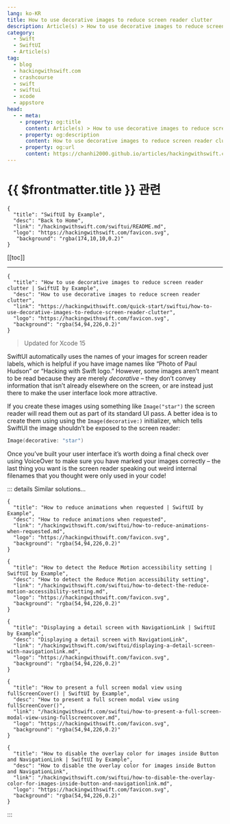 ```yaml
---
lang: ko-KR
title: How to use decorative images to reduce screen reader clutter
description: Article(s) > How to use decorative images to reduce screen reader clutter
category:
  - Swift
  - SwiftUI
  - Article(s)
tag: 
  - blog
  - hackingwithswift.com
  - crashcourse
  - swift
  - swiftui
  - xcode
  - appstore
head:
  - - meta:
    - property: og:title
      content: Article(s) > How to use decorative images to reduce screen reader clutter
    - property: og:description
      content: How to use decorative images to reduce screen reader clutter
    - property: og:url
      content: https://chanhi2000.github.io/articles/hackingwithswift.com/swiftui/how-to-use-decorative-images-to-reduce-screen-reader-clutter.html
---
```


# {{ $frontmatter.title }} 관련

```component VPCard
{
  "title": "SwiftUI by Example",
  "desc": "Back to Home",
  "link": "/hackingwithswift.com/swiftui/README.md",
  "logo": "https://hackingwithswift.com/favicon.svg",
   "background": "rgba(174,10,10,0.2)"
}
```

[[toc]]

---

```component VPCard
{
  "title": "How to use decorative images to reduce screen reader clutter | SwiftUI by Example",
  "desc": "How to use decorative images to reduce screen reader clutter",
  "link": "https://hackingwithswift.com/quick-start/swiftui/how-to-use-decorative-images-to-reduce-screen-reader-clutter",
  "logo": "https://hackingwithswift.com/favicon.svg",
  "background": "rgba(54,94,226,0.2)"
}
```

> Updated for Xcode 15

SwiftUI automatically uses the names of your images for screen reader labels, which is helpful if you have image names like “Photo of Paul Hudson” or “Hacking with Swift logo.” However, some images aren’t meant to be read because they are merely *decorative* – they don’t convey information that isn’t already elsewhere on the screen, or are instead just there to make the user interface look more attractive.

If you create these images using something like `Image("star")` the screen reader will read them out as part of its standard UI pass. A better idea is to create them using using the `Image(decorative:)` initializer, which tells SwiftUI the image shouldn’t be exposed to the screen reader:

```swift
Image(decorative: "star")
```

Once you’ve built your user interface it’s worth doing a final check over using VoiceOver to make sure you have marked your images correctly – the last thing you want is the screen reader speaking out weird internal filenames that you thought were only used in your code!

::: details Similar solutions…

```component VPCard
{ 
  "title": "How to reduce animations when requested | SwiftUI by Example",
  "desc": "How to reduce animations when requested",
  "link": "/hackingwithswift.com/swiftui/how-to-reduce-animations-when-requested.md",
  "logo": "https://hackingwithswift.com/favicon.svg",
  "background": "rgba(54,94,226,0.2)"
}
```

```component VPCard
{ 
  "title": "How to detect the Reduce Motion accessibility setting | SwiftUI by Example",
  "desc": "How to detect the Reduce Motion accessibility setting",
  "link": "/hackingwithswift.com/swiftui/how-to-detect-the-reduce-motion-accessibility-setting.md",
  "logo": "https://hackingwithswift.com/favicon.svg",
  "background": "rgba(54,94,226,0.2)"
}
```

```component VPCard
{
  "title": "Displaying a detail screen with NavigationLink | SwiftUI by Example",
  "desc": "Displaying a detail screen with NavigationLink",
  "link": "/hackingwithswift.com/swiftui/displaying-a-detail-screen-with-navigationlink.md",
  "logo": "https://hackingwithswift.com/favicon.svg",
  "background": "rgba(54,94,226,0.2)"
}
```

```component VPCard
{
  "title": "How to present a full screen modal view using fullScreenCover() | SwiftUI by Example",
  "desc": "How to present a full screen modal view using fullScreenCover()",
  "link": "/hackingwithswift.com/swiftui/how-to-present-a-full-screen-modal-view-using-fullscreencover.md",
  "logo": "https://hackingwithswift.com/favicon.svg",
  "background": "rgba(54,94,226,0.2)"
}
```

```component VPCard
{
  "title": "How to disable the overlay color for images inside Button and NavigationLink | SwiftUI by Example",
  "desc": "How to disable the overlay color for images inside Button and NavigationLink",
  "link": "/hackingwithswift.com/swiftui/how-to-disable-the-overlay-color-for-images-inside-button-and-navigationlink.md",
  "logo": "https://hackingwithswift.com/favicon.svg",
  "background": "rgba(54,94,226,0.2)"
}
```

:::

